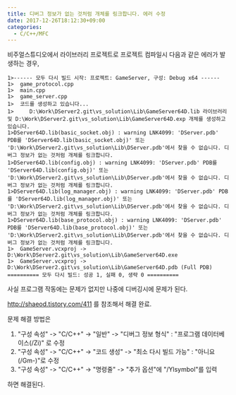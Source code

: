 ```yaml
---
title: 디버그 정보가 없는 것처럼 개체를 링크합니다. 에러 수정
date: 2017-12-26T18:12:30+09:00
categories:
  - C/C++/MFC
---
```

비주얼스튜디오에서 라이브러리 프로젝트로 프로젝트 컴파일시 다음과 같은 에러가 발생하는 경우,

```
1>------ 모두 다시 빌드 시작: 프로젝트: GameServer, 구성: Debug x64 ------
1>  game_protocol.cpp
1>  main.cpp
1>  game_server.cpp
1>  코드를 생성하고 있습니다...
1>     D:\Work\DServer2.git\vs_solution\Lib\GameServer64D.lib 라이브러리 및 D:\Work\DServer2.git\vs_solution\Lib\GameServer64D.exp 개체를 생성하고 있습니다.
1>DServer64D.lib(basic_socket.obj) : warning LNK4099: 'DServer.pdb' PDB를 'DServer64D.lib(basic_socket.obj)' 또는 'D:\Work\DServer2.git\vs_solution\Lib\DServer.pdb'에서 찾을 수 없습니다. 디버그 정보가 없는 것처럼 개체를 링크합니다.
1>DServer64D.lib(config.obj) : warning LNK4099: 'DServer.pdb' PDB를 'DServer64D.lib(config.obj)' 또는 'D:\Work\DServer2.git\vs_solution\Lib\DServer.pdb'에서 찾을 수 없습니다. 디버그 정보가 없는 것처럼 개체를 링크합니다.
1>DServer64D.lib(log_manager.obj) : warning LNK4099: 'DServer.pdb' PDB를 'DServer64D.lib(log_manager.obj)' 또는 'D:\Work\DServer2.git\vs_solution\Lib\DServer.pdb'에서 찾을 수 없습니다. 디버그 정보가 없는 것처럼 개체를 링크합니다.
1>DServer64D.lib(base_protocol.obj) : warning LNK4099: 'DServer.pdb' PDB를 'DServer64D.lib(base_protocol.obj)' 또는 'D:\Work\DServer2.git\vs_solution\Lib\DServer.pdb'에서 찾을 수 없습니다. 디버그 정보가 없는 것처럼 개체를 링크합니다.
1>  GameServer.vcxproj -> D:\Work\DServer2.git\vs_solution\Lib\GameServer64D.exe
1>  GameServer.vcxproj -> D:\Work\DServer2.git\vs_solution\Lib\GameServer64D.pdb (Full PDB)
========== 모두 다시 빌드: 성공 1, 실패 0, 생략 0 ==========
```

사실 프로그램 작동에는 문제가 없지만 나중에 디버깅시에 문제가 된다.

<http://shaeod.tistory.com/411> 를 참조해서 해결 완료.

문제 해결 방법은

  1. "구성 속성" -> "C/C++" -> "일반" -> "디버그 정보 형식" : "프로그램 데이터베이스(/Zi)" 로 수정
  2. "구성 속성" -> "C/C++" -> "코드 생성" -> "최소 다시 빌드 가능" : "아니요(/Gm-)"로 수정
  3. "구성 속성" -> "C/C++" -> "명령줄" -> "추가 옵션"에 "/Ylsymbol"를 입력

하면 해결된다.
